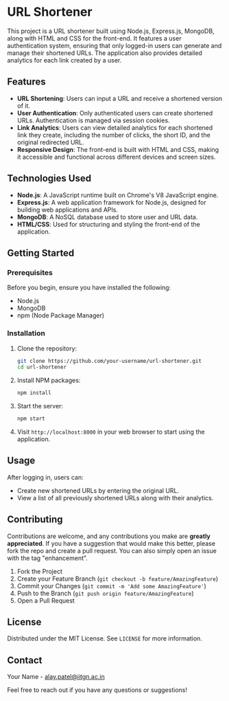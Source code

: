 # URL Shortener

This project is a URL shortener built using Node.js, Express.js, MongoDB, along with HTML and CSS for the front-end. It features a user authentication system, ensuring that only logged-in users can generate and manage their shortened URLs. The application also provides detailed analytics for each link created by a user.

## Features

- **URL Shortening**: Users can input a URL and receive a shortened version of it.
- **User Authentication**: Only authenticated users can create shortened URLs. Authentication is managed via session cookies.
- **Link Analytics**: Users can view detailed analytics for each shortened link they create, including the number of clicks, the short ID, and the original redirected URL.
- **Responsive Design**: The front-end is built with HTML and CSS, making it accessible and functional across different devices and screen sizes.

## Technologies Used

- **Node.js**: A JavaScript runtime built on Chrome's V8 JavaScript engine.
- **Express.js**: A web application framework for Node.js, designed for building web applications and APIs.
- **MongoDB**: A NoSQL database used to store user and URL data.
- **HTML/CSS**: Used for structuring and styling the front-end of the application.

## Getting Started

### Prerequisites

Before you begin, ensure you have installed the following:
- Node.js
- MongoDB
- npm (Node Package Manager)

### Installation

1. Clone the repository:
   ```bash
   git clone https://github.com/your-username/url-shortener.git
   cd url-shortener
   ```

2. Install NPM packages:
   ```bash
   npm install
   ```

5. Start the server:
   ```bash
   npm start
   ```

5. Visit `http://localhost:8000` in your web browser to start using the application.

## Usage

After logging in, users can:
- Create new shortened URLs by entering the original URL.
- View a list of all previously shortened URLs along with their analytics.

## Contributing

Contributions are welcome, and any contributions you make are **greatly appreciated**. If you have a suggestion that would make this better, please fork the repo and create a pull request. You can also simply open an issue with the tag "enhancement".

1. Fork the Project
2. Create your Feature Branch (`git checkout -b feature/AmazingFeature`)
3. Commit your Changes (`git commit -m 'Add some AmazingFeature'`)
4. Push to the Branch (`git push origin feature/AmazingFeature`)
5. Open a Pull Request

## License

Distributed under the MIT License. See `LICENSE` for more information.

## Contact

Your Name - [alay.patel@iitgn.ac.in](mailto:alay.patel@iitgn.ac.in)

Feel free to reach out if you have any questions or suggestions!